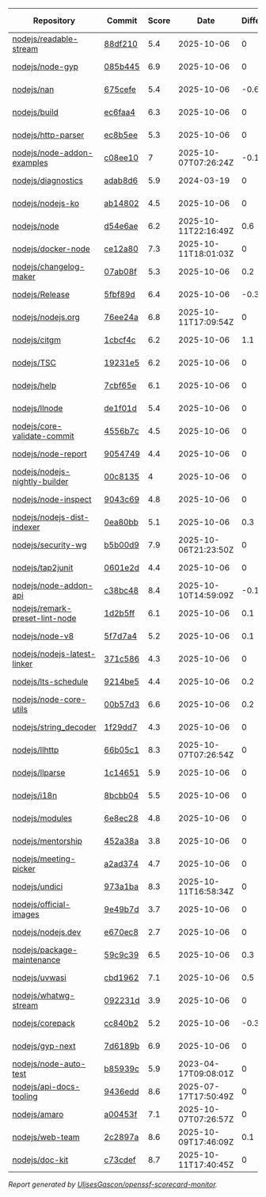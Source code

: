 <!-- OPENSSF-SCORECARD-MONITOR:START -->

| Repository | Commit | Score | Date | Difference | Report Link |
| -- | -- | -- | -- | -- | -- |
| [nodejs/readable-stream](https://github.com/nodejs/readable-stream) | [88df210](https://github.com/nodejs/readable-stream/commit/88df21041dc26c210fab3e074ab6bb681a604b8e) | 5.4 | 2025-10-06 | 0 | [Full Report](https://deps.dev/project/github/nodejs%2Freadable-stream) |
| [nodejs/node-gyp](https://github.com/nodejs/node-gyp) | [085b445](https://github.com/nodejs/node-gyp/commit/085b445d1c00f8f1fc6a6ff80d8a93c6643f11ee) | 6.9 | 2025-10-06 | 0 | [Full Report](https://deps.dev/project/github/nodejs%2Fnode-gyp) |
| [nodejs/nan](https://github.com/nodejs/nan) | [675cefe](https://github.com/nodejs/nan/commit/675cefebca42410733da8a454c8d9391fcebfbc2) | 5.4 | 2025-10-06 | -0.6 | [Full Report](https://deps.dev/project/github/nodejs%2Fnan) |
| [nodejs/build](https://github.com/nodejs/build) | [ec6faa4](https://github.com/nodejs/build/commit/ec6faa4299aaceeaf4237904a16260e070b76461) | 6.3 | 2025-10-06 | 0 | [Full Report](https://deps.dev/project/github/nodejs%2Fbuild) |
| [nodejs/http-parser](https://github.com/nodejs/http-parser) | [ec8b5ee](https://github.com/nodejs/http-parser/commit/ec8b5ee63f0e51191ea43bb0c6eac7bfbff3141d) | 5.3 | 2025-10-06 | 0 | [Full Report](https://deps.dev/project/github/nodejs%2Fhttp-parser) |
| [nodejs/node-addon-examples](https://github.com/nodejs/node-addon-examples) | [c08ee10](https://github.com/nodejs/node-addon-examples/commit/c08ee1010aafbcbc3a1ff3a3f884814c2c360146) | 7 | 2025-10-07T07:26:24Z | -0.1 | [Full Report](https://deps.dev/project/github/nodejs%2Fnode-addon-examples) |
| [nodejs/diagnostics](https://github.com/nodejs/diagnostics) | [adab8d6](https://github.com/nodejs/diagnostics/commit/adab8d62aca9e47928570c29e7e5908a0f825039) | 5.9 | 2024-03-19 | 0 | [Full Report](https://deps.dev/project/github/nodejs%2Fdiagnostics) |
| [nodejs/nodejs-ko](https://github.com/nodejs/nodejs-ko) | [ab14802](https://github.com/nodejs/nodejs-ko/commit/ab14802dc2e7288bdc4353a24176dce2f4ba9dff) | 4.5 | 2025-10-06 | 0 | [Full Report](https://deps.dev/project/github/nodejs%2Fnodejs-ko) |
| [nodejs/node](https://github.com/nodejs/node) | [d54e6ae](https://github.com/nodejs/node/commit/d54e6aec9ee4a45aab148bbb6ba825f67c38ec6f) | 6.2 | 2025-10-11T22:16:49Z | 0.6 | [Full Report](https://deps.dev/project/github/nodejs%2Fnode) |
| [nodejs/docker-node](https://github.com/nodejs/docker-node) | [ce12a80](https://github.com/nodejs/docker-node/commit/ce12a80c2a2666305d880f5a87519ad74dd638c3) | 7.3 | 2025-10-11T18:01:03Z | 0 | [Full Report](https://deps.dev/project/github/nodejs%2Fdocker-node) |
| [nodejs/changelog-maker](https://github.com/nodejs/changelog-maker) | [07ab08f](https://github.com/nodejs/changelog-maker/commit/07ab08fd083654ea33412d688b12a8bb7bc8f9e2) | 5.3 | 2025-10-06 | 0.2 | [Full Report](https://deps.dev/project/github/nodejs%2Fchangelog-maker) |
| [nodejs/Release](https://github.com/nodejs/Release) | [5fbf89d](https://github.com/nodejs/Release/commit/5fbf89de51208b5b54ae4440cf512823de2b672e) | 6.4 | 2025-10-06 | -0.3 | [Full Report](https://deps.dev/project/github/nodejs%2Frelease) |
| [nodejs/nodejs.org](https://github.com/nodejs/nodejs.org) | [76ee24a](https://github.com/nodejs/nodejs.org/commit/76ee24ac10b746cb8cfec030e3d9b3244f9c8e9a) | 6.8 | 2025-10-11T17:09:54Z | 0 | [Full Report](https://deps.dev/project/github/nodejs%2Fnodejs.org) |
| [nodejs/citgm](https://github.com/nodejs/citgm) | [1cbcf4c](https://github.com/nodejs/citgm/commit/1cbcf4c8d273f3432b9cfea07c499e6de9394458) | 6.2 | 2025-10-06 | 1.1 | [Full Report](https://deps.dev/project/github/nodejs%2Fcitgm) |
| [nodejs/TSC](https://github.com/nodejs/TSC) | [19231e5](https://github.com/nodejs/TSC/commit/19231e55dbd777715aa1e7892bcfef649b73fd8e) | 6.2 | 2025-10-06 | 0 | [Full Report](https://deps.dev/project/github/nodejs%2Ftsc) |
| [nodejs/help](https://github.com/nodejs/help) | [7cbf65e](https://github.com/nodejs/help/commit/7cbf65e74db78d37f877729555b18ce5b9c2ccda) | 6.1 | 2025-10-06 | 0 | [Full Report](https://deps.dev/project/github/nodejs%2Fhelp) |
| [nodejs/llnode](https://github.com/nodejs/llnode) | [de1f01d](https://github.com/nodejs/llnode/commit/de1f01d70a5c58111dd873d340f898023e4e8fe6) | 5.4 | 2025-10-06 | 0 | [Full Report](https://deps.dev/project/github/nodejs%2Fllnode) |
| [nodejs/core-validate-commit](https://github.com/nodejs/core-validate-commit) | [4556b7c](https://github.com/nodejs/core-validate-commit/commit/4556b7ced175f8802ef32a0cb1af273e9bab5c24) | 4.5 | 2025-10-06 | 0 | [Full Report](https://deps.dev/project/github/nodejs%2Fcore-validate-commit) |
| [nodejs/node-report](https://github.com/nodejs/node-report) | [9054749](https://github.com/nodejs/node-report/commit/90547492f5da29948b00a19b13490b2ebe2c0cd6) | 4.4 | 2025-10-06 | 0 | [Full Report](https://deps.dev/project/github/nodejs%2Fnode-report) |
| [nodejs/nodejs-nightly-builder](https://github.com/nodejs/nodejs-nightly-builder) | [00c8135](https://github.com/nodejs/nodejs-nightly-builder/commit/00c8135102b0e272ed1d8950845a5412cc9bc237) | 4 | 2025-10-06 | 0 | [Full Report](https://deps.dev/project/github/nodejs%2Fnodejs-nightly-builder) |
| [nodejs/node-inspect](https://github.com/nodejs/node-inspect) | [9043c69](https://github.com/nodejs/node-inspect/commit/9043c6986822cf499829c079f9a7debf0a95403f) | 4.8 | 2025-10-06 | 0 | [Full Report](https://deps.dev/project/github/nodejs%2Fnode-inspect) |
| [nodejs/nodejs-dist-indexer](https://github.com/nodejs/nodejs-dist-indexer) | [0ea80bb](https://github.com/nodejs/nodejs-dist-indexer/commit/0ea80bbfe769a23d22f1c3cc0bbb7330ee6a3c74) | 5.1 | 2025-10-06 | 0.3 | [Full Report](https://deps.dev/project/github/nodejs%2Fnodejs-dist-indexer) |
| [nodejs/security-wg](https://github.com/nodejs/security-wg) | [b5b00d9](https://github.com/nodejs/security-wg/commit/b5b00d98b425fe196bd846ccc7b95dbb81564c25) | 7.9 | 2025-10-06T21:23:50Z | 0 | [Full Report](https://deps.dev/project/github/nodejs%2Fsecurity-wg) |
| [nodejs/tap2junit](https://github.com/nodejs/tap2junit) | [0601e2d](https://github.com/nodejs/tap2junit/commit/0601e2df056c9a6625eba78c627eab405d09caa8) | 4.4 | 2025-10-06 | 0 | [Full Report](https://deps.dev/project/github/nodejs%2Ftap2junit) |
| [nodejs/node-addon-api](https://github.com/nodejs/node-addon-api) | [c38bc48](https://github.com/nodejs/node-addon-api/commit/c38bc483ef040d6b757ce622bd83daefb2a9a2ff) | 8.4 | 2025-10-10T14:59:09Z | -0.1 | [Full Report](https://deps.dev/project/github/nodejs%2Fnode-addon-api) |
| [nodejs/remark-preset-lint-node](https://github.com/nodejs/remark-preset-lint-node) | [1d2b5ff](https://github.com/nodejs/remark-preset-lint-node/commit/1d2b5ff442bb7f586622bfd22132669d1f954b0b) | 6.1 | 2025-10-06 | 0.1 | [Full Report](https://deps.dev/project/github/nodejs%2Fremark-preset-lint-node) |
| [nodejs/node-v8](https://github.com/nodejs/node-v8) | [5f7d7a4](https://github.com/nodejs/node-v8/commit/5f7d7a4b6106a4624405c1ec4d728668d774fcdc) | 5.2 | 2025-10-06 | 0.1 | [Full Report](https://deps.dev/project/github/nodejs%2Fnode-v8) |
| [nodejs/nodejs-latest-linker](https://github.com/nodejs/nodejs-latest-linker) | [371c586](https://github.com/nodejs/nodejs-latest-linker/commit/371c586c7b245689a97ef6f6757404a80c318f75) | 4.3 | 2025-10-06 | 0 | [Full Report](https://deps.dev/project/github/nodejs%2Fnodejs-latest-linker) |
| [nodejs/lts-schedule](https://github.com/nodejs/lts-schedule) | [9214be5](https://github.com/nodejs/lts-schedule/commit/9214be5592f1e683ca605be5f226f8646b3c8162) | 4.4 | 2025-10-06 | 0.2 | [Full Report](https://deps.dev/project/github/nodejs%2Flts-schedule) |
| [nodejs/node-core-utils](https://github.com/nodejs/node-core-utils) | [00b57d3](https://github.com/nodejs/node-core-utils/commit/00b57d3d6a8c304ff17220549d86809037572b0b) | 6.6 | 2025-10-06 | 0.2 | [Full Report](https://deps.dev/project/github/nodejs%2Fnode-core-utils) |
| [nodejs/string_decoder](https://github.com/nodejs/string_decoder) | [1f29dd7](https://github.com/nodejs/string_decoder/commit/1f29dd715a6c829da89e869af7dafc231c20ed9f) | 4.3 | 2025-10-06 | 0 | [Full Report](https://deps.dev/project/github/nodejs%2Fstring_decoder) |
| [nodejs/llhttp](https://github.com/nodejs/llhttp) | [66b05c1](https://github.com/nodejs/llhttp/commit/66b05c169e8f0824a6c3415cc459446a69000e88) | 8.3 | 2025-10-07T07:26:54Z | 0 | [Full Report](https://deps.dev/project/github/nodejs%2Fllhttp) |
| [nodejs/llparse](https://github.com/nodejs/llparse) | [1c14651](https://github.com/nodejs/llparse/commit/1c1465134945630c5b91c847f37b661cb3a617b7) | 5.9 | 2025-10-06 | 0 | [Full Report](https://deps.dev/project/github/nodejs%2Fllparse) |
| [nodejs/i18n](https://github.com/nodejs/i18n) | [8bcbb04](https://github.com/nodejs/i18n/commit/8bcbb04a212b5ea65ba362407d1c65a3aaefc392) | 5.5 | 2025-10-06 | 0 | [Full Report](https://deps.dev/project/github/nodejs%2Fi18n) |
| [nodejs/modules](https://github.com/nodejs/modules) | [6e8ec28](https://github.com/nodejs/modules/commit/6e8ec28d20993ed8a7815c82255471ac628f2c3d) | 4.8 | 2025-10-06 | 0 | [Full Report](https://deps.dev/project/github/nodejs%2Fmodules) |
| [nodejs/mentorship](https://github.com/nodejs/mentorship) | [452a38a](https://github.com/nodejs/mentorship/commit/452a38aec26bb4d9256b2dcde79c51ffd44cd2b7) | 3.8 | 2025-10-06 | 0 | [Full Report](https://deps.dev/project/github/nodejs%2Fmentorship) |
| [nodejs/meeting-picker](https://github.com/nodejs/meeting-picker) | [a2ad374](https://github.com/nodejs/meeting-picker/commit/a2ad374b844dffc54986b48c5e9bd53544046e21) | 4.7 | 2025-10-06 | 0 | [Full Report](https://deps.dev/project/github/nodejs%2Fmeeting-picker) |
| [nodejs/undici](https://github.com/nodejs/undici) | [973a1ba](https://github.com/nodejs/undici/commit/973a1bad5c0f449b4cfce57ee039090692b5ac46) | 8.3 | 2025-10-11T16:58:34Z | 0 | [Full Report](https://deps.dev/project/github/nodejs%2Fundici) |
| [nodejs/official-images](https://github.com/nodejs/official-images) | [9e49b7d](https://github.com/nodejs/official-images/commit/9e49b7d2201238df6457a446a2573cd2fc7fa189) | 3.7 | 2025-10-06 | 0 | [Full Report](https://deps.dev/project/github/nodejs%2Fofficial-images) |
| [nodejs/nodejs.dev](https://github.com/nodejs/nodejs.dev) | [e670ec8](https://github.com/nodejs/nodejs.dev/commit/e670ec88c82119ed3141d97e24a2e98630a304c9) | 2.7 | 2025-10-06 | 0 | [Full Report](https://deps.dev/project/github/nodejs%2Fnodejs.dev) |
| [nodejs/package-maintenance](https://github.com/nodejs/package-maintenance) | [59c9c39](https://github.com/nodejs/package-maintenance/commit/59c9c391a5e774d80ad0d8f7a8308a097ff85a27) | 6.5 | 2025-10-06 | 0.3 | [Full Report](https://deps.dev/project/github/nodejs%2Fpackage-maintenance) |
| [nodejs/uvwasi](https://github.com/nodejs/uvwasi) | [cbd1962](https://github.com/nodejs/uvwasi/commit/cbd1962f851c0ca7e62c2875affe0c4dee68e4ac) | 7.1 | 2025-10-06 | 0.5 | [Full Report](https://deps.dev/project/github/nodejs%2Fuvwasi) |
| [nodejs/whatwg-stream](https://github.com/nodejs/whatwg-stream) | [092231d](https://github.com/nodejs/whatwg-stream/commit/092231da3ade919daef9b23ea4e0ed7c9a7dea80) | 3.9 | 2025-10-06 | 0 | [Full Report](https://deps.dev/project/github/nodejs%2Fwhatwg-stream) |
| [nodejs/corepack](https://github.com/nodejs/corepack) | [cc840b2](https://github.com/nodejs/corepack/commit/cc840b2d232a29c225d2436d350640f0035ed28b) | 5.2 | 2025-10-06 | -0.3 | [Full Report](https://deps.dev/project/github/nodejs%2Fcorepack) |
| [nodejs/gyp-next](https://github.com/nodejs/gyp-next) | [7d6189b](https://github.com/nodejs/gyp-next/commit/7d6189bf2b98183e06cd0e008efa1d41e23c1738) | 6.9 | 2025-10-06 | 0 | [Full Report](https://deps.dev/project/github/nodejs%2Fgyp-next) |
| [nodejs/node-auto-test](https://github.com/nodejs/node-auto-test) | [b85939c](https://github.com/nodejs/node-auto-test/commit/b85939c0dc88670c1d3fbed36b5aba01e2c3f4c7) | 5.9 | 2023-04-17T09:08:01Z | 0 | [Full Report](https://deps.dev/project/github/nodejs%2Fnode-auto-test) |
| [nodejs/api-docs-tooling](https://github.com/nodejs/api-docs-tooling) | [9436edd](https://github.com/nodejs/api-docs-tooling/commit/9436edd798f6b7a96765e7154c16131f2153dd53) | 8.6 | 2025-07-17T17:50:49Z | 0 | [Full Report](https://deps.dev/project/github/nodejs%2Fapi-docs-tooling) |
| [nodejs/amaro](https://github.com/nodejs/amaro) | [a00453f](https://github.com/nodejs/amaro/commit/a00453f20bc110be7238ff3f2565a2755497322d) | 7.1 | 2025-10-07T07:26:57Z | 0 | [Full Report](https://deps.dev/project/github/nodejs%2Famaro) |
| [nodejs/web-team](https://github.com/nodejs/web-team) | [2c2897a](https://github.com/nodejs/web-team/commit/2c2897a93eb99b4cdca270729100bc0887c758d9) | 8.6 | 2025-10-09T17:46:09Z | 0.1 | [Full Report](https://deps.dev/project/github/nodejs%2Fweb-team) |
| [nodejs/doc-kit](https://github.com/nodejs/doc-kit) | [c73cdef](https://github.com/nodejs/doc-kit/commit/c73cdef7875b6bca8d4b6d48b2373145f539180d) | 8.7 | 2025-10-11T17:40:45Z | 0 | [Full Report](https://deps.dev/project/github/nodejs%2Fdoc-kit) |

_Report generated by [UlisesGascon/openssf-scorecard-monitor](https://github.com/UlisesGascon/openssf-scorecard-monitor)._
<!-- OPENSSF-SCORECARD-MONITOR:END -->